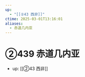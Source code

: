 ```yaml
---
up:
  - "[[②43 西非]]"
ctime: 2025-03-01T13:16:01
aliases:
  - 赤道几内亚
---
```


# ②439 赤道几内亚

- up: [[②43 西非]]
